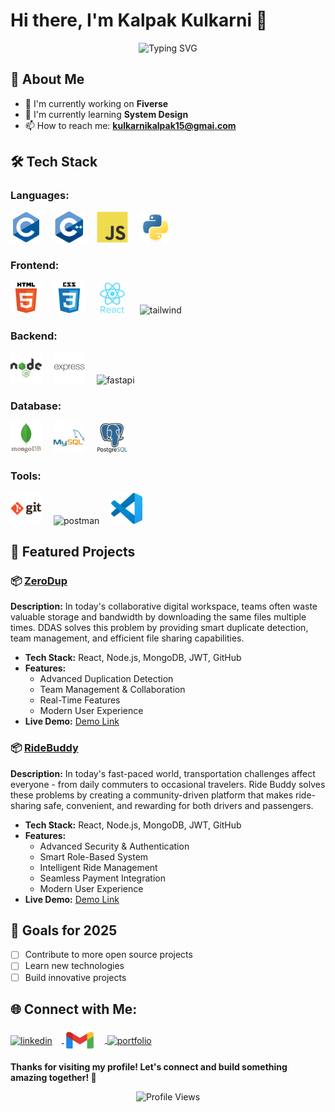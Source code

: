 # Hi there, I'm Kalpak Kulkarni 👋

<div align="center">
  <img src="https://readme-typing-svg.herokuapp.com?font=Fira+Code&pause=1000&color=2196F3&center=true&vCenter=true&width=435&lines=Welcome+to+my+GitHub+Profile!;Full+Stack+Developer;Always+learning+new+things;Let's+build+something+amazing!" alt="Typing SVG" />
</div>

## 🚀 About Me

- 🔭 I'm currently working on **Fiverse**
- 🌱 I'm currently learning **System Design**
- 📫 How to reach me: **kulkarnikalpak15@gmai.com**

## 🛠️ Tech Stack

### Languages:
<p align="left">
<img src="https://raw.githubusercontent.com/devicons/devicon/master/icons/c/c-original.svg" alt="c" width="50" height="50" style="margin-right: 15px;"/>
<img src="https://raw.githubusercontent.com/devicons/devicon/master/icons/cplusplus/cplusplus-original.svg" alt="cplusplus" width="50" height="50" style="margin-right: 15px;"/>
<img src="https://raw.githubusercontent.com/devicons/devicon/master/icons/javascript/javascript-original.svg" alt="javascript" width="50" height="50" style="margin-right: 15px;"/>
<img src="https://raw.githubusercontent.com/devicons/devicon/master/icons/python/python-original.svg" alt="python" width="50" height="50" style="margin-right: 15px;"/>
</p>

### Frontend:
<p align="left">
<img src="https://raw.githubusercontent.com/devicons/devicon/master/icons/html5/html5-original-wordmark.svg" alt="html5" width="50" height="50" style="margin-right: 15px;"/>
<img src="https://raw.githubusercontent.com/devicons/devicon/master/icons/css3/css3-original-wordmark.svg" alt="css3" width="50" height="50" style="margin-right: 15px;"/>
<img src="https://raw.githubusercontent.com/devicons/devicon/master/icons/react/react-original-wordmark.svg" alt="react" width="50" height="50" style="margin-right: 15px;"/>
<img src="https://www.vectorlogo.zone/logos/tailwindcss/tailwindcss-icon.svg" alt="tailwind" width="50" height="50" style="margin-right: 15px;"/>
</p>

### Backend:
<p align="left">
<img src="https://raw.githubusercontent.com/devicons/devicon/master/icons/nodejs/nodejs-original-wordmark.svg" alt="nodejs" width="50" height="50" style="margin-right: 15px;"/>
<img src="https://raw.githubusercontent.com/devicons/devicon/master/icons/express/express-original-wordmark.svg" alt="express" width="50" height="50" style="margin-right: 15px;"/>
<img src="https://cdn.worldvectorlogo.com/logos/fastapi.svg" alt="fastapi" width="50" height="50" style="margin-right: 15px;"/>
</p>

### Database:
<p align="left">
<img src="https://raw.githubusercontent.com/devicons/devicon/master/icons/mongodb/mongodb-original-wordmark.svg" alt="mongodb" width="50" height="50" style="margin-right: 15px;"/>
<img src="https://raw.githubusercontent.com/devicons/devicon/master/icons/mysql/mysql-original-wordmark.svg" alt="mysql" width="50" height="50" style="margin-right: 15px;"/>
<img src="https://raw.githubusercontent.com/devicons/devicon/master/icons/postgresql/postgresql-original-wordmark.svg" alt="postgresql" width="50" height="50" style="margin-right: 15px;"/>
</p>


### Tools:
<p align="left">
<img src="https://raw.githubusercontent.com/devicons/devicon/master/icons/git/git-original-wordmark.svg" alt="git" width="50" height="50" style="margin-right: 15px;"/>
<img src="https://www.vectorlogo.zone/logos/getpostman/getpostman-icon.svg" alt="postman" width="50" height="50" style="margin-right: 15px;"/>
<img src="https://raw.githubusercontent.com/devicons/devicon/master/icons/vscode/vscode-original.svg" alt="vscode" width="50" height="50" style="margin-right: 15px;"/>
</p>



## 🌟 Featured Projects

### 📦 [ZeroDup](https://github.com/Kalpak15/ZeroDup.git)
**Description:** In today's collaborative digital workspace, teams often waste valuable storage and bandwidth by downloading the same files multiple times. DDAS solves this problem by providing smart duplicate detection, team management, and efficient file sharing capabilities.
- **Tech Stack:** React, Node.js, MongoDB, JWT, GitHub
- **Features:**
  - Advanced Duplication Detection
  - Team Management & Collaboration
  - Real-Time Features
  - Modern User Experience
- **Live Demo:** [Demo Link](https://ddas-frontend.onrender.com)

### 📦 [RideBuddy](https://github.com/Kalpak15/Ride-Buddy.git)
**Description:** In today's fast-paced world, transportation challenges affect everyone - from daily commuters to occasional travelers. Ride Buddy solves these problems by creating a community-driven platform that makes ride-sharing safe, convenient, and rewarding for both drivers and passengers.
- **Tech Stack:** React, Node.js, MongoDB, JWT, GitHub
- **Features:**
   - Advanced Security & Authentication
   - Smart Role-Based System
   - Intelligent Ride Management
   - Seamless Payment Integration
   - Modern User Experience
- **Live Demo:** [Demo Link](https://carpooling-system-frontend.onrender.com)


## 🎯 Goals for 2025
- [ ] Contribute to more open source projects
- [ ] Learn new technologies
- [ ] Build innovative projects

## 🌐 Connect with Me:

<p align="left">
<a href="https://www.linkedin.com/in/kalpakanilkulkarni/" target="blank">
<img align="center" src="https://raw.githubusercontent.com/rahuldkjain/github-profile-readme-generator/master/src/images/icons/Social/linked-in-alt.svg" alt="linkedin" height="40" width="50" style="margin-right: 15px;" />
</a>
<a href="mailto:[kulkarnikalpak15@gmail.com]" target="blank">
<img align="center" src="https://raw.githubusercontent.com/rahuldkjain/github-profile-readme-generator/master/src/images/icons/Social/gmail.svg" alt="gmail" height="40" width="50" style="margin-right: 15px;" />
</a>
<a href="https://portfolio-seven-phi-mk9m8gv88l.vercel.app/" target="blank">
<img align="center" src="https://raw.githubusercontent.com/rahuldkjain/github-profile-readme-generator/master/src/images/icons/Social/rss.svg" alt="portfolio" height="40" width="50" style="margin-right: 15px;" />
</a>
</p>

  
  **Thanks for visiting my profile! Let's connect and build something amazing together! 🚀**
</div>



<div align="center">
  <img src="https://komarev.com/ghpvc/?username=Kalpak15&label=Profile%20views&color=0e75b6&style=flat" alt="Profile Views" />
